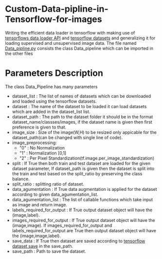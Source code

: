 # Custom-Data-pipline-in-Tensorflow-for-images
Writing the efficient data loader in tensorflow with making use of [tensorflows data loader API](https://www.tensorflow.org/api_docs/python/tf/data/Dataset) and [tensorflow datasets](https://www.tensorflow.org/datasets) and generalizing it for loading supervised and unsupervised image data.
The file named [Data_pipline.py](Data_pipline.py) consists the class Data_pipeline which can be imported in the other files

# Parameters Description
The class Data_Pipeline has many parameters
* dataset_list : The list of names of datasets which can be downloaded and loaded using the tensorflow datasets.
* dataset : The name of the dataset to be loaded it can load datasets which are added in the dataset_list list.
* dataset_path : The path to the dataset folder it should be in the format dataset_name/classses/images, if the dataset name is given then first preference is given to that.
* image_size : Size of the image(W,H) to be resized only appicable for the dataset_path(can be changed with single line of code).
* image_preprocessing:
  * "0" : No Normalization
  * "1" : Normalization \[0,1\]
  * "2" : Per Pixel Standardization(tf.image.per_image_standardization)
* split : If True then both train and test dataset are loaded for the given dataset parameter, If dataset_path is given then the dataset is split into the train and test based on 
          the split_ratio by preserving the class balance.
* split_ratio : splitting ratio of dataset.
* data_agumentation : If True data augmentation is applied for the dataset according to given data_agumentation_list.
* data_agumentation_list : The list of callable functions which take input as image and return image.
* labels_required_for_output : If True output dataset object will have the (image,label).
* images_required_for_output : If True output dataset object will have the (image,image). If images_required_for_output and labels_required_for_output are True then output
                                dataset object will have the (image,image,label).
* save_data : If True then dataset are saved according to [tensorflow dataset save](https://www.tensorflow.org/api_docs/python/tf/data/experimental/save) in the save_path.
* save_path : Path to save the dataset.

  
